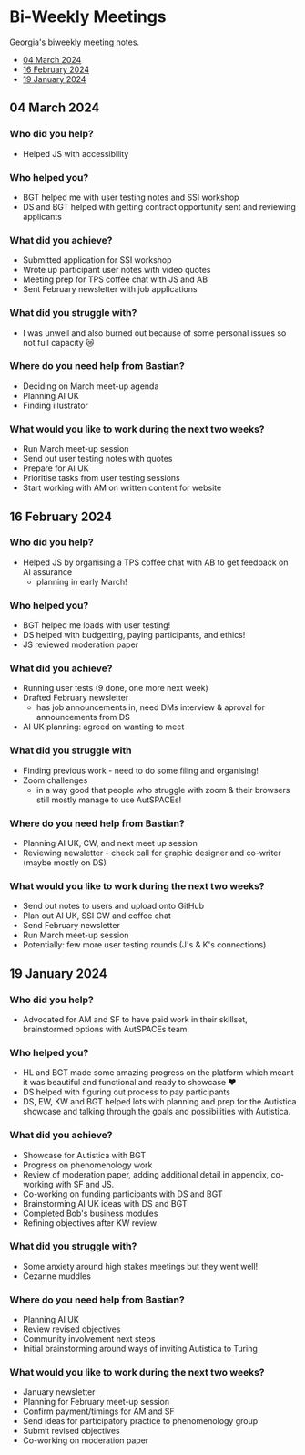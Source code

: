 # Bi-Weekly Meetings

Georgia's biweekly meeting notes.

* [04 March 2024](#date-04-march-2024)
* [16 February 2024](#date-16-february-2024)
* [19 January 2024](#date-19-january-2024)

## 04 March 2024

### Who did you help? 

* Helped JS with accessibility 

### Who helped you?

* BGT helped me with user testing notes and SSI workshop
* DS and BGT helped with getting contract opportunity sent and reviewing applicants

### What did you achieve?

* Submitted application for SSI workshop 
* Wrote up participant user notes with video quotes
* Meeting prep for TPS coffee chat with JS and AB
* Sent February newsletter with job applications

### What did you struggle with? 

* I was unwell and also burned out because of some personal issues so not full capacity 😿

### Where do you need help from Bastian? 

* Deciding on March meet-up agenda
* Planning AI UK
* Finding illustrator

### What would you like to work during the next two weeks?

* Run March meet-up session
* Send out user testing notes with quotes
* Prepare for AI UK
* Prioritise tasks from user testing sessions
* Start working with AM on written content for website 

## 16 February 2024

### Who did you help?

* Helped JS by organising a TPS coffee chat with AB to get feedback on AI assurance
  * planning in early March!

### Who helped you? 

* BGT helped me loads with user testing!
* DS helped with budgetting, paying participants, and ethics!
* JS reviewed moderation paper 

### What did you achieve?

* Running user tests (9 done, one more next week)
* Drafted February newsletter
  * has job announcements in, need DMs interview & aproval for announcements from DS
* AI UK planning: agreed on wanting to meet

### What did you struggle with 

* Finding previous work - need to do some filing and organising!
* Zoom challenges
  * in a way good that people who struggle with zoom & their browsers still mostly manage to use AutSPACEs! 

### Where do you need help from Bastian?

* Planning AI UK, CW, and next meet up session
* Reviewing newsletter - check call for graphic designer and co-writer (maybe mostly on DS)

### What would you like to work during the next two weeks?

* Send out notes to users and upload onto GitHub
* Plan out AI UK, SSI CW and coffee chat
* Send February newsletter
* Run March meet-up session
* Potentially: few more user testing rounds (J's & K's connections)

## 19 January 2024

### Who did you help?

* Advocated for AM and SF to have paid work in their skillset, brainstormed options with AutSPACEs team. 

### Who helped you?

* HL and BGT made some amazing progress on the platform which meant it was beautiful and functional and ready to showcase :heart:
* DS helped with figuring out process to pay participants 
* DS, EW, KW and BGT helped lots with planning and prep for the Autistica showcase and talking through the goals and possibilities with Autistica. 

### What did you achieve?

* Showcase for Autistica with BGT
* Progress on phenomenology work
* Review of moderation paper, adding additional detail in appendix, co-working with SF and JS.
* Co-working on funding participants with DS and BGT
* Brainstorming AI UK ideas with DS and BGT
* Completed Bob's business modules 
* Refining objectives after KW review

### What did you struggle with?

* Some anxiety around high stakes meetings but they went well!
* Cezanne muddles 

### Where do you need help from Bastian?

* Planning AI UK
* Review revised objectives
* Community involvement next steps
* Initial brainstorming around ways of inviting Autistica to Turing 

### What would you like to work during the next two weeks?

* January newsletter
* Planning for February meet-up session
* Confirm payment/timings for AM and SF
* Send ideas for participatory practice to phenomenology group
* Submit revised objectives
* Co-working on moderation paper





